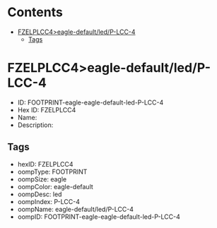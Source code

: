 



Contents
========

* [FZELPLCC4>eagle-default/led/P-LCC-4](#fzelplcc4eagle-defaultledp-lcc-4)
	* [Tags](#tags)

# FZELPLCC4>eagle-default/led/P-LCC-4

- ID: FOOTPRINT-eagle-eagle-default-led-P-LCC-4
- Hex ID: FZELPLCC4
- Name: 
- Description: 

## Tags

- hexID: FZELPLCC4
- oompType: FOOTPRINT
- oompSize: eagle
- oompColor: eagle-default
- oompDesc: led
- oompIndex: P-LCC-4
- oompName: eagle-default/led/P-LCC-4
- oompID: FOOTPRINT-eagle-eagle-default-led-P-LCC-4
